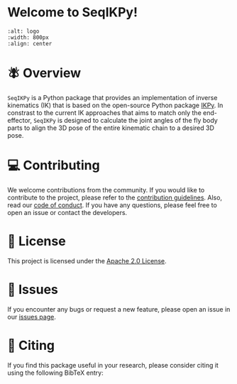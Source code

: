 # Welcome to SeqIKPy!

```{image} ./images/logo.png
:alt: logo
:width: 800px
:align: center
```


# 🪰 Overview

`SeqIKPy` is a Python package that provides an implementation of inverse kinematics (IK) that is based on the open-source Python package [IKPy](https://github.com/Phylliade/ikpy). In constrast to the current IK approaches that aims to match only the end-effector, `SeqIKPy` is designed to calculate the joint angles of the fly body parts to align the 3D pose of the entire kinematic chain to a desired 3D pose.

# 💻 Contributing

We welcome contributions from the community. If you would like to contribute to the project, please refer to the [contribution guidelines](). Also, read our [code of conduct](). If you have any questions, please feel free to open an issue or contact the developers.

# 📖 License

This project is licensed under the [Apache 2.0 License]().

# 🐞 Issues
If you encounter any bugs or request a new feature, please open an issue in our [issues page]().

# 💬 Citing
If you find this package useful in your research, please consider citing it using the following BibTeX entry:

```bibtex
```
